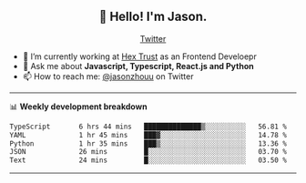<h2 align="center">👋 Hello! I'm Jason.</h2>
<p align="center">
  <a href="https://twitter.com/jasonzhouu">Twitter</a>
</p>


- 🔭 I’m currently working at [Hex Trust](https://hextrust.com/) as an Frontend Develoepr
- 💬 Ask me about **Javascript, Typescript, React.js and Python**
- 📫 How to reach me: [@jasonzhouu](https://twitter.com/jasonzhouu) on Twitter

-------

📊 **Weekly development breakdown**
<!--START_SECTION:waka-->

```txt
TypeScript       6 hrs 44 mins   ██████████████▒░░░░░░░░░░   56.81 %
YAML             1 hr 45 mins    ███▓░░░░░░░░░░░░░░░░░░░░░   14.78 %
Python           1 hr 35 mins    ███▒░░░░░░░░░░░░░░░░░░░░░   13.36 %
JSON             26 mins         █░░░░░░░░░░░░░░░░░░░░░░░░   03.70 %
Text             24 mins         █░░░░░░░░░░░░░░░░░░░░░░░░   03.50 %
```

<!--END_SECTION:waka-->

-------
